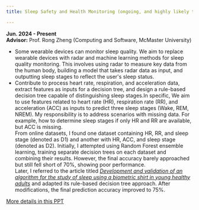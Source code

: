 ```yaml
---
title: Sleep Safety and Health Monitoring (ongoing, and highly likely that a paper will be published)

---
```


**Jun. 2024 - Present**  
**Advisor:** Prof. Rong Zheng (Computing and Software, McMaster University)
<!--more-->
- Some wearable devices can monitor sleep quality. We aim to replace wearable devices with radar and machine learning methods 
for sleep quality monitoring. This involves using radar to measure key data from the human body, building a model that takes radar data as input, and outputting sleep stages to reflect the user's sleep status.
- Contribute to process heart rate, respiration, and acceleration data, extract features as inputs for a decision tree, and design a rule-based decision tree capable of distinguishing sleep stages.In specific, We aim to use features related to heart rate (HR), respiration rate (RR), and acceleration (ACC) as inputs to predict three sleep stages (Wake, REM, NREM). My responsibility is to address scenarios with missing data. For example, how to determine sleep stages if only HR and RR are available, but ACC is missing.  
  From online datasets, I found one dataset containing HR, RR, and sleep stage (denoted as D1) and another with HR, ACC, and sleep stage (denoted as D2). Initially, I attempted using Random Forest ensemble learning, training separate decision trees on each dataset and combining their results. However, the final accuracy barely approached but still fell short of 70%, showing poor performance.  
  Later, I referred to the article titled *[Development and validation of an algorithm for the study of sleep using a biometric shirt in young healthy adults](#)* and adapted its rule-based decision tree approach. After modifications, the final prediction accuracy improved to 75%.

[More details in this PPT](https://1eastonj.github.io/eastonj.github.io/uploads/Bedside_Safety_and_Sleep_Monitoring_presentation.pptx.zip)
